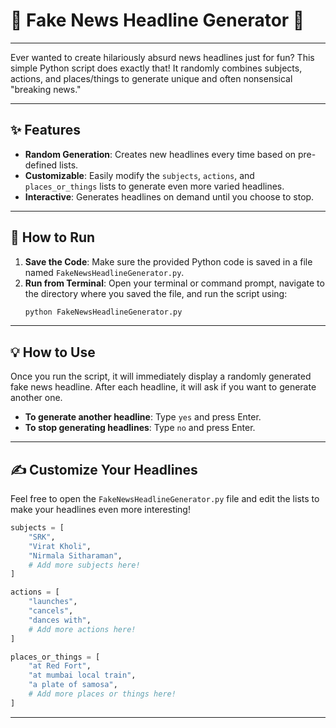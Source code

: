# 📰 Fake News Headline Generator 🤪

-----

Ever wanted to create hilariously absurd news headlines just for fun? This simple Python script does exactly that\! It randomly combines subjects, actions, and places/things to generate unique and often nonsensical "breaking news."

-----

## ✨ Features

  * **Random Generation**: Creates new headlines every time based on pre-defined lists.
  * **Customizable**: Easily modify the `subjects`, `actions`, and `places_or_things` lists to generate even more varied headlines.
  * **Interactive**: Generates headlines on demand until you choose to stop.

-----

## 🚀 How to Run

1.  **Save the Code**: Make sure the provided Python code is saved in a file named `FakeNewsHeadlineGenerator.py`.
2.  **Run from Terminal**: Open your terminal or command prompt, navigate to the directory where you saved the file, and run the script using:
    ```bash
    python FakeNewsHeadlineGenerator.py
    ```

-----

## 💡 How to Use

Once you run the script, it will immediately display a randomly generated fake news headline. After each headline, it will ask if you want to generate another one.

  * **To generate another headline**: Type `yes` and press Enter.
  * **To stop generating headlines**: Type `no` and press Enter.

-----

## ✍️ Customize Your Headlines

Feel free to open the `FakeNewsHeadlineGenerator.py` file and edit the lists to make your headlines even more interesting\!

```python
subjects = [
    "SRK",
    "Virat Kholi",
    "Nirmala Sitharaman",
    # Add more subjects here!
]

actions = [
    "launches",
    "cancels",
    "dances with",
    # Add more actions here!
]

places_or_things = [
    "at Red Fort",
    "at mumbai local train",
    "a plate of samosa",
    # Add more places or things here!
]
```

-----
